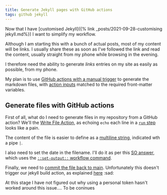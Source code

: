 ```yaml
---
title: Generate Jekyll pages with GitHub actions
tags: github jekyll 
---
```


Now that I have [customised Jekyll]({% link _posts/2021-09-28-customising jekyll.md%}) I want to simplify my workflow.

Although I am starting this with a bunch of actual posts, most of my content will be links. I usually share these as soon as I've followed the link and read the content, usually straight from my phone while browsing in the evening.

I therefore need the ability to generate *links* entries on my site as easily as possible, from my phone.

My plan is to use [GitHub actions with a manual trigger](https://github.blog/changelog/2020-07-06-github-actions-manual-triggers-with-workflow_dispatch/) to generate the markdown files, with [action inputs](https://docs.github.com/en/actions/creating-actions/metadata-syntax-for-github-actions#inputs) matched to the required front-matter variables.

## Generate files with GitHub actions

First of all, what do I need to generate files in my repository from a GitHub action? 
We'll the [Write File Action](https://github.com/marketplace/actions/write-file), as echoing `echo` each line in a [`run` step](https://docs.github.com/en/actions/learn-github-actions/workflow-syntax-for-github-actions#jobsjob_idstepsrun) looks like a pain.

The content of the file is easier to define as a [multiline string](https://alisoftware.github.io/yaml/2021/08/19/yaml-part2-strings/), indicated wth a pipe `|`.

I also need to set the date in the filename. 
I'll do it as per this [SO answer](https://stackoverflow.com/a/60942437), which uses the [`::set-output::` workflow command](https://docs.github.com/en/actions/learn-github-actions/workflow-commands-for-github-actions).

Finally, we need to [commit the file back to main](https://lannonbr.com/blog/2019-12-09-git-commit-in-actions).
Unfortunately this doesn't trigger our jekyll build action, as explained [here](https://github.community/t/github-action-not-triggering-gh-pages-upon-push/16096) :sad:

At this stage I have not figured out why using a personal token hasn't worked around this issue.... To be coninues



